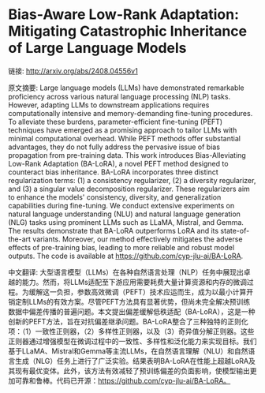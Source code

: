 # Bias-Aware Low-Rank Adaptation: Mitigating Catastrophic Inheritance of Large Language Models

链接: http://arxiv.org/abs/2408.04556v1

原文摘要:
Large language models (LLMs) have demonstrated remarkable proficiency across
various natural language processing (NLP) tasks. However, adapting LLMs to
downstream applications requires computationally intensive and memory-demanding
fine-tuning procedures. To alleviate these burdens, parameter-efficient
fine-tuning (PEFT) techniques have emerged as a promising approach to tailor
LLMs with minimal computational overhead. While PEFT methods offer substantial
advantages, they do not fully address the pervasive issue of bias propagation
from pre-training data. This work introduces Bias-Alleviating Low-Rank
Adaptation (BA-LoRA), a novel PEFT method designed to counteract bias
inheritance. BA-LoRA incorporates three distinct regularization terms: (1) a
consistency regularizer, (2) a diversity regularizer, and (3) a singular value
decomposition regularizer. These regularizers aim to enhance the models'
consistency, diversity, and generalization capabilities during fine-tuning. We
conduct extensive experiments on natural language understanding (NLU) and
natural language generation (NLG) tasks using prominent LLMs such as LLaMA,
Mistral, and Gemma. The results demonstrate that BA-LoRA outperforms LoRA and
its state-of-the-art variants. Moreover, our method effectively mitigates the
adverse effects of pre-training bias, leading to more reliable and robust model
outputs. The code is available at https://github.com/cyp-jlu-ai/BA-LoRA.

中文翻译:
大型语言模型（LLMs）在各种自然语言处理（NLP）任务中展现出卓越的能力。然而，将LLMs适配至下游应用需要耗费大量计算资源和内存的微调过程。为缓解这一负担，参数高效微调（PEFT）技术应运而生，成为以最小计算开销定制LLMs的有效方案。尽管PEFT方法具有显著优势，但尚未完全解决预训练数据中偏差传播的普遍问题。本文提出偏差缓解低秩适配（BA-LoRA），这是一种创新的PEFT方法，旨在对抗偏差继承问题。BA-LoRA整合了三种独特的正则化项：（1）一致性正则器，（2）多样性正则器，以及（3）奇异值分解正则器。这些正则器通过增强模型在微调过程中的一致性、多样性和泛化能力来实现目标。我们基于LLaMA、Mistral和Gemma等主流LLMs，在自然语言理解（NLU）和自然语言生成（NLG）任务上进行了广泛实验。结果表明BA-LoRA在性能上超越LoRA及其现有最优变体。此外，该方法有效减轻了预训练偏差的负面影响，使模型输出更加可靠和鲁棒。代码已开源：https://github.com/cyp-jlu-ai/BA-LoRA。
